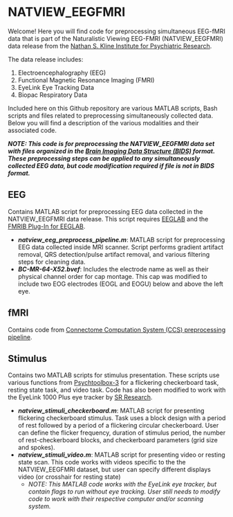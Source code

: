# NATVIEW_EEGFMRI
Welcome! Here you will find code for preprocessing simultaneous EEG-fMRI data that is part of the Naturalistic Viewing EEG-FMRI (NATVIEW_EEGFMRI) data release from the [Nathan S. Kline Institute for Psychiatric Research](https://www.nki.rfmh.org/).

The data release includes:
1. Electroencephalography (EEG)
2. Functional Magnetic Resonance Imaging (FMRI)
3. EyeLink Eye Tracking Data
4. Biopac Respiratory Data

Included here on this Github repository are various MATLAB scripts, Bash scripts and files related to preprocessing simultaneously collected data. Below you will find a description of the various modalities and their associated code.

***NOTE: This code is for preprocessing the NATVIEW_EEGFMRI data set with files organized in the [Brain Imaging Data Structure (BIDS)](https://bids.neuroimaging.io/) format. These preprocessing steps can be applied to any simultaneously collected EEG data, but code modification required if file is not in BIDS format.***

## EEG
Contains MATLAB script for preprocessing EEG data collected in the NATVIEW_EEGFMRI data release. This script requires [EEGLAB](https://sccn.ucsd.edu/eeglab/index.php) and the [FMRIB Plug-In for EEGLAB](https://fsl.fmrib.ox.ac.uk/eeglab/fmribplugin/).
* ***natview_eeg_preprocess_pipeline.m***: MATLAB script for preprocessing EEG data collected inside MRI scanner. Script performs gradient artifact removal, QRS detection/pulse artifact removal, and various filtering steps for cleaning data.
* ***BC-MR-64-X52.bvef***: Includes the electrode name as well as their physical channel order for cap montage. This cap was modified to include two EOG electrodes (EOGL and EOGU) below and above the left eye.

## fMRI
Contains code from [Connectome Computation System (CCS) preprocessing pipeline](https://github.com/TingsterX/CCS-pipeline).

## Stimulus
Contains two MATLAB scripts for stimulus presentation. These scripts use various functions from [Psychtoolbox-3](http://psychtoolbox.org/) for a flickering checkerboard task, resting state task, and video task. Code has also been modified to work with the EyeLink 1000 Plus eye tracker by [SR Research](https://www.sr-research.com/).
* ***natview_stimuli_checkerboard.m***: MATLAB script for presenting flickering checkerboard stimulus. Task uses a block design with a period of rest followed by a period of a flickering circular checkerboard. User can define the flicker frequency, duration of stimulus period, the number of rest-checkerboard blocks, and checkerboard parameters (grid size and spokes).
* ***natview_stimuli_video.m***: MATLAB script for presenting video or resting state scan. This code works with videos specific to the the NATVIEW_EEGFMRI dataset, but user can specify different displays video (or crosshair for resting state)  
  - _NOTE: This MATLAB code works with the EyeLink eye tracker, but contain flags to run without eye tracking. User still needs to modify code to work with their respective computer and/or scanning system._
